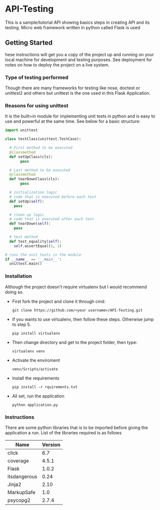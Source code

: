 # API-Testing
This is a sample/tutorial API showing basics steps in creating API and its testing. Micro web framework written in python called Flask is used

## Getting Started
hese instructions will get you a copy of the project up and running on your local machine for development and testing purposes. See deployment for notes on how to deploy the project on a live system.

### Type of testing performed
Though there are many frameworks for testing like nose, doctest or unittest2 and others but unittest is the one used in this Flask Application. 

### Reasons for using unittest
It is the built=in module for implementing unit tests in python and is easy to use and powerful at the same time.
See below for a basic structure:

```python
import unittest 

class testClass(unittest.TestCase): 

  # First method to be executed
  @classmethod
  def setUpClass(cls):
       pass 

  # Last method to be executed
  @classmethod
  def tearDownClass(cls):
       pass 

  # initialization logic
  # code that is executed before each test
  def setUp(self):
    pass 

  # clean up logic
  # code that is executed after each test
  def tearDown(self):
    pass 

  # test method
  def test_equality(self):
    self.assertEqual(1, 1) 

# runs the unit tests in the module
if __name__ == '__main__':
  unittest.main()
```
### Installation
Although the project doesn't require virtualenv but I would recommend doing so. 

-  First fork the project and clone it through cmd:

   ```git clone https://github.com/<your username>/API-Testing.git```

-  If you wants to use virtualenv, then follow these steps. Otherwise jump to step 5.

   ```pip install virtualenv```

-  Then change directory and get to the project folder, then type:

   ```virtualenv venv```

-  Activate the enviroment

   ```venv/Scripts/activate```

-  Install the requirements

   ```pip install -r rquirements.txt```

-  All set, run the application 

   ```python application.py```


### Instructions 
There are some python libraries that is to be imported before giving the application a run.
List of the libraries required is as follows


|Name   |Version   |
|-------|----------|
click   |6.7
coverage|4.5.1
Flask   |1.0.2
itsdangerous|0.24
Jinja2  |2.10
MarkupSafe|1.0
psycopg2|2.7.4
